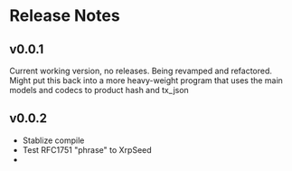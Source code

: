# Release Notes

## v0.0.1
Current working version, no releases. Being revamped and refactored. Might put this back 
into a more heavy-weight program that uses the main models and codecs to product hash and tx_json

## v0.0.2

- Stablize compile
- Test RFC1751 "phrase" to XrpSeed
- 
